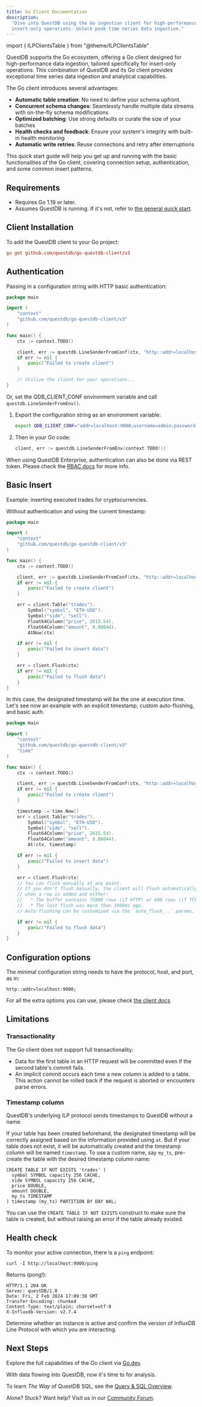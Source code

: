 ```yaml
---
title: Go Client Documentation
description:
  "Dive into QuestDB using the Go ingestion client for high-performance,
  insert-only operations. Unlock peak time series data ingestion."
---
```


import { ILPClientsTable } from "@theme/ILPClientsTable"

QuestDB supports the Go ecosystem, offering a Go client designed for
high-performance data ingestion, tailored specifically for insert-only
operations. This combination of QuestDB and its Go client provides exceptional
time series data ingestion and analytical capabilities.

The Go client introduces several advantages:

- **Automatic table creation**: No need to define your schema upfront.
- **Concurrent schema changes**: Seamlessly handle multiple data streams with
  on-the-fly schema modifications
- **Optimized batching**: Use strong defaults or curate the size of your batches
- **Health checks and feedback**: Ensure your system's integrity with built-in
  health monitoring
- **Automatic write retries**: Reuse connections and retry after interruptions

This quick start guide will help you get up and running with the basic
functionalities of the Go client, covering connection setup, authentication, and
some common insert patterns.

<ILPClientsTable language="Golang" />

## Requirements

- Requires Go 1.19 or later.
- Assumes QuestDB is running. If it's not, refer to
  [the general quick start](/docs/quick-start/).

## Client Installation

To add the QuestDB client to your Go project:

```toml
go get github.com/questdb/go-questdb-client/v3
```

## Authentication

Passing in a configuration string with HTTP basic authentication:

```Go
package main

import (
	"context"
	"github.com/questdb/go-questdb-client/v3"
)

func main() {
	ctx := context.TODO()

	client, err := questdb.LineSenderFromConf(ctx, "http::addr=localhost:9000;username=admin;password=quest;")
	if err != nil {
		panic("Failed to create client")
	}

	// Utilize the client for your operations...
}
```

Or, set the QDB_CLIENT_CONF environment variable and call
`questdb.LineSenderFromEnv()`.

1. Export the configuration string as an environment variable:
   ```bash
   export QDB_CLIENT_CONF="addr=localhost:9000;username=admin;password=quest;"
   ```
2. Then in your Go code:
   ```Go
   client, err := questdb.LineSenderFromEnv(context.TODO())
   ```

When using QuestDB Enterprise, authentication can also be done via REST token.
Please check the [RBAC docs](/docs/operations/rbac/#authentication) for more info.

## Basic Insert

Example: inserting executed trades for cryptocurrencies.

Without authentication and using the current timestamp:

```Go
package main

import (
	"context"
	"github.com/questdb/go-questdb-client/v3"
)

func main() {
	ctx := context.TODO()

	client, err := questdb.LineSenderFromConf(ctx, "http::addr=localhost:9000;")
	if err != nil {
		panic("Failed to create client")
	}

	err = client.Table("trades").
		Symbol("symbol", "ETH-USD").
		Symbol("side", "sell").
		Float64Column("price", 2615.54).
		Float64Column("amount", 0.00044).
		AtNow(ctx)

	if err != nil {
		panic("Failed to insert data")
	}

	err = client.Flush(ctx)
	if err != nil {
		panic("Failed to flush data")
	}
}
```

In this case, the designated timestamp will be the one at execution time. Let's see now an example with an explicit timestamp, custom auto-flushing, and basic auth.

```Go
package main

import (
	"context"
	"github.com/questdb/go-questdb-client/v3"
	"time"
)

func main() {
	ctx := context.TODO()

	client, err := questdb.LineSenderFromConf(ctx, "http::addr=localhost:9000;username=admin;password=quest;auto_flush_rows=100;auto_flush_interval=1000;")
	if err != nil {
		panic("Failed to create client")
	}

	timestamp := time.Now()
	err = client.Table("trades").
		Symbol("symbol", "ETH-USD").
		Symbol("side", "sell").
		Float64Column("price", 2615.54).
		Float64Column("amount", 0.00044).
		At(ctx, timestamp)

	if err != nil {
		panic("Failed to insert data")
	}

	err = client.Flush(ctx)
	// You can flush manually at any point.
	// If you don't flush manually, the client will flush automatically
	// when a row is added and either:
	//   * The buffer contains 75000 rows (if HTTP) or 600 rows (if TCP)
	//   * The last flush was more than 1000ms ago.
	// Auto-flushing can be customized via the `auto_flush_..` params.

	if err != nil {
		panic("Failed to flush data")
	}
}
```

## Configuration options

The minimal configuration string needs to have the protocol, host, and port, as in:

```
http::addr=localhost:9000;
```

For all the extra options you can use, please check [the client docs](https://pkg.go.dev/github.com/questdb/go-questdb-client/v3#LineSenderFromConf)


## Limitations

### Transactionality

The Go client does not support full transactionality:

- Data for the first table in an HTTP request will be committed even if the
  second table's commit fails.
- An implicit commit occurs each time a new column is added to a table. This
  action cannot be rolled back if the request is aborted or encounters parse
  errors.

### Timestamp column

QuestDB's underlying ILP protocol sends timestamps to QuestDB without a name.

If your table has been created beforehand, the designated timestamp will be correctly
assigned based on the information provided using `at`. But if your table does not
exist, it will be automatically created and the timestamp column will be named
`timestamp`. To use a custom name, say `my_ts`, pre-create the table with the desired
timestamp column name:

```questdb-sql title="Creating a timestamp named my_ts"
CREATE TABLE IF NOT EXISTS 'trades' (
  symbol SYMBOL capacity 256 CACHE,
  side SYMBOL capacity 256 CACHE,
  price DOUBLE,
  amount DOUBLE,
  my_ts TIMESTAMP
) timestamp (my_ts) PARTITION BY DAY WAL;
```

You can use the `CREATE TABLE IF NOT EXISTS` construct to make sure the table is
created, but without raising an error if the table already existed.


## Health check

To monitor your active connection, there is a `ping` endpoint:

```shell
curl -I http://localhost:9000/ping
```

Returns (pong!):

```shell
HTTP/1.1 204 OK
Server: questDB/1.0
Date: Fri, 2 Feb 2024 17:09:38 GMT
Transfer-Encoding: chunked
Content-Type: text/plain; charset=utf-8
X-Influxdb-Version: v2.7.4
```

Determine whether an instance is active and confirm the version of InfluxDB Line
Protocol with which you are interacting.

## Next Steps

Explore the full capabilities of the Go client via
[Go.dev](https://pkg.go.dev/github.com/questdb/go-questdb-client/v3).

With data flowing into QuestDB, now it's time to for analysis.

To learn _The Way_ of QuestDB SQL, see the
[Query & SQL Overview](/docs/reference/sql/overview/).

Alone? Stuck? Want help? Visit us in our
[Community Forum](https://community.questdb.io/).
